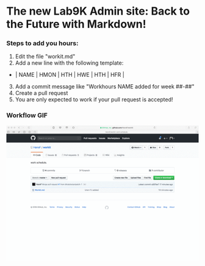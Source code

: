# The new Lab9K Admin site: Back to the Future with Markdown!

### Steps to add you hours:
1. Edit the file "workit.md"
2. Add a new line with the following template:
  - | NAME | HMON | HTH | HWE | HTH | HFR |
3. Add a commit message like "Workhours NAME added for week ##-##"
4. Create a pull request
5. You are only expected to work if your pull request is accepted!

### Workflow GIF

![lol](workflowWorkIt.gif)
